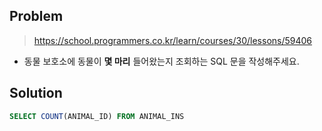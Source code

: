 
## Problem

> https://school.programmers.co.kr/learn/courses/30/lessons/59406

* 동물 보호소에 동물이 **몇 마리** 들어왔는지 조회하는 SQL 문을 작성해주세요.

## Solution

```sql
SELECT COUNT(ANIMAL_ID) FROM ANIMAL_INS
```
